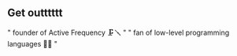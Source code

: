 ## Get outttttt
" founder of Active Frequency 🗜️🪛 "
" fan of low-level programming languages 🦽🚥 "


